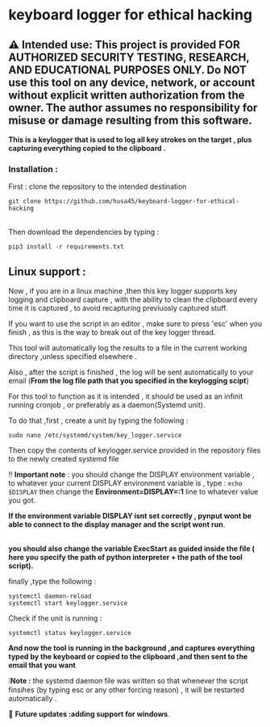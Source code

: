 # keyboard logger for ethical hacking

## ⚠️ Intended use: This project is provided FOR AUTHORIZED SECURITY TESTING, RESEARCH, AND EDUCATIONAL PURPOSES ONLY. Do NOT use this tool on any device, network, or account without explicit written authorization from the owner. The author assumes no responsibility for misuse or damage resulting from this software.


**This is a keylogger that is used to log all key strokes on the target , plus capturing everything  copied to the clipboard .**<br/>

### Installation : 
First : clone the repository to the intended destination<br/>
```
git clone https://github.com/husa45/keyboard-logger-for-ethical-hacking 
```
<br/>
Then download the dependencies by typing :
<br/>

```
pip3 install -r requirements.txt
```

## Linux support :
Now , if you are in a linux machine ,then this key logger supports key logging and clipboard capture , with the ability to clean the clipboard every time it is captured , to avoid recapturing previuosly captured stuff. <br/>


If you want to use the script in  an editor , make sure to press 'esc'
when you finish , as this is the way to break out of the key logger thread.

This tool will automatically log the results to a file in the current working directory ,unless specified elsewhere .

Also , after the script is finished , the log will be sent automatically to your email (**From the log file path that you specified in the keylogging scipt**)

For this tool to function as  it is intended , it should be used as an infinit running cronjob , 
or preferably as a daemon(Systemd unit).

To do that ,first , create a unit by typing the following :
```
sudo nano /etc/systemd/system/key_logger.service
```
Then copy the contents of keylogger.service provided in the repository files to the newly created systemd file 

‼️ **Important note** : you should change the DISPLAY environment variable , to whatever your current DISPLAY environment variable is ,
type : ```echo $DISPLAY```
then change the **Environment=DISPLAY=:1** line to whatever value you got.

**If the environment variable DISPLAY isnt set correctly , pynput wont be able to connect to the display manager and the script wont run**.<br/><br/>

**you should also change the variable ExecStart as guided inside the file ( here you specify the path of python interpreter + the path of the tool script).**<br/>


finally ,type the following :
```
systemctl daemon-reload
systemctl start keylogger.service
```
Check if the unit is running :
```
systemctl status keylogger.service
```

**And now the tool is running in the background ,and captures everything typed by the keyboard or copied to the clipboard ,and then sent to the email that you want**

❕**Note :** the systemd daemon file was written so that whenever the script finsihes (by typing esc or any other forcing reason) , it will be restarted automatically . 

👀 **Future updates :adding support for windows**.
